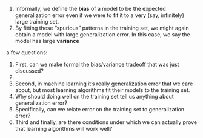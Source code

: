 1. Informally, we define the __bias__ of a model to be the expected
generalization error even if we were to fit it to a very (say, infinitely) large
training set.
2. By fitting these “spurious” patterns in the training set, we might again
obtain a model with large generalization error. In this case, we say the model
has large __variance__


a few questions:
1. First, can we make formal the bias/variance tradeoff that
was just discussed?
2.
  1. Second, in machine learning it’s really generalization error that we care about, but most learning algorithms fit their models to the training set.   
  2. Why should doing well on the training set tell us
anything about generalization error?     
  3. Specifically, can we relate error on the training set to generalization error?
3.  Third and finally, are there conditions under which we can actually prove that learning algorithms will work well?
